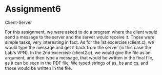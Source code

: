 # Assignment6
Client-Server

For this assignment, we were asked to do a program where the client would send a message to the server and the server would receive it. Those were simple tasks, very interesting in fact. As for the 1st excercise (client.c), we would type the message and get it back from the server (in this case the Lab's VPN). In the 2nd excercise (client2.c), we would give the file as an argument, and then type a message, that would be written in the final file, as it can be seen in the PDF file. We typed strings of as, bs and cs, and those would be written in the file.
